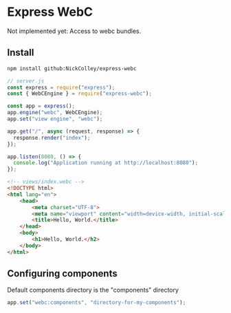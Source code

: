 # Express WebC

Not implemented yet: Access to webc bundles.

## Install

```bash
npm install github:NickColley/express-webc
```

```javascript
// server.js
const express = require("express");
const { WebCEngine } = require("express-webc");

const app = express();
app.engine("webc", WebCEngine);
app.set("view engine", "webc");

app.get("/", async (request, response) => {
  response.render("index");
});

app.listen(8080, () => {
  console.log("Application running at http://localhost:8080");
});
```

```html
<!-- views/index.webc -->
<!DOCTYPE html>
<html lang="en">
    <head>
        <meta charset="UTF-8">
        <meta name="viewport" content="width=device-width, initial-scale=1.0">
        <title>Hello, World.</title>
    </head>
    <body>
        <h1>Hello, World.</h2>
    </body>
</html>
```

## Configuring components

Default components directory is the "components" directory

```javascript
app.set("webc:components", "directory-for-my-components");
```